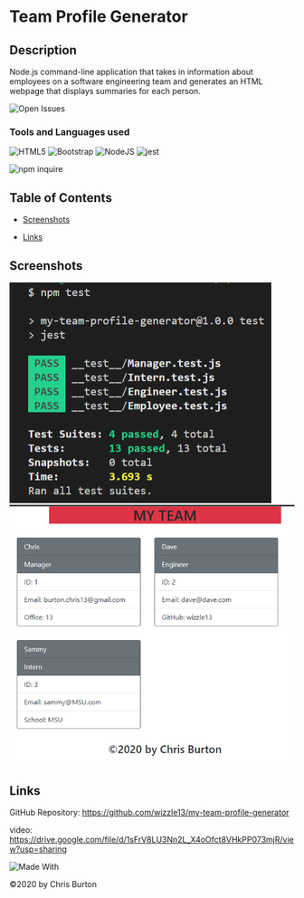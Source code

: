  # Team Profile Generator
    
  ## Description
  Node.js command-line application that takes in information about employees on a software engineering team and generates an HTML webpage that displays summaries for each person.

![Open Issues](https://img.shields.io/github/issues-raw/wizzle13/my-team-profile-generator?style=plastic)

  ### Tools and Languages used
  ![HTML5](https://img.shields.io/badge/HTML5-E34F26?style=plastic&logo=html5&logoColor=white)
  ![Bootstrap](https://img.shields.io/badge/Bootstrap-563D7C?plastic&logo=bootstrap&logoColor=white)
  ![NodeJS](https://img.shields.io/badge/Node.js-43853D?style=plastic&logo=node.js&logoColor=white)
  ![jest](https://img.shields.io/badge/Jest-323330?style=plastic&logo=Jest&logoColor=white)

  ![npm inquire](https://img.shields.io/npm/v/inquire?label=inquire&style=plastic)
  
  ## Table of Contents
  
  
  - [Screenshots](#screenshots)
  
  
  - [Links](#links)
  
  


  

  ## Screenshots
  <img src = "./screenshots/passing-tests.png">

  <img src = "./screenshots/mock-output.png">

  

  

  ## Links
  GitHub Repository: https://github.com/wizzle13/my-team-profile-generator

  video: https://drive.google.com/file/d/1sFrV8LU3Nn2L_X4oOfct8VHkPP073mjR/view?usp=sharing


![Made With](https://img.shields.io/badge/Made%20with-Ultimate%20README%20Generator-blue?style=plastic)

  &copy;2020 by Chris Burton
